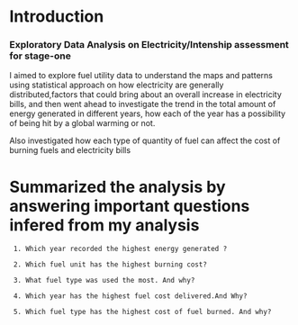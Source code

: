 # Introduction 
### Exploratory Data Analysis on Electricity/Intenship assessment for stage-one 

I aimed to explore fuel utility data to understand
the maps and patterns using statistical approach on
how electricity are generally distributed,factors that
could bring about an overall increase in electricity bills,
and then went ahead to investigate the trend in the total 
amount of energy generated in different years, how each of the 
year has a possibility of being hit by a global warming or not. 

Also investigated how each type of quantity of fuel can 
affect the cost of burning fuels and electricity bills 

# Summarized the analysis by answering important questions infered from my analysis 

     1. Which year recorded the highest energy generated ?

     2. Which fuel unit has the highest burning cost?

     3. What fuel type was used the most. And why? 
     
     4. Which year has the highest fuel cost delivered.And Why? 
     
     5. Which fuel type has the highest cost of fuel burned. And why? 
 
